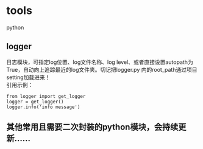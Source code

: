 # tools
python

## logger  
日志模块，可指定log位置、log文件名称、log level、或者直接设置autopath为True，自动向上追踪最近的log文件夹。切记把logger.py 内的root_path通过项目setting加载进来！   
引用示例：
```
from logger import get_logger
logger = get_logger()
logger.info('info message')
```

## 其他常用且需要二次封装的python模块，会持续更新……
